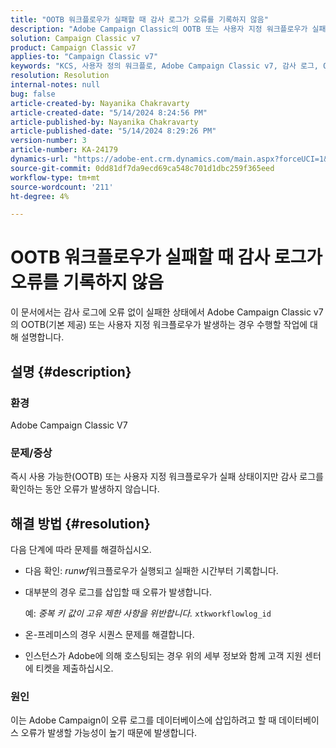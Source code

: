 ```yaml
---
title: "OOTB 워크플로우가 실패할 때 감사 로그가 오류를 기록하지 않음"
description: "Adobe Campaign Classic의 OOTB 또는 사용자 지정 워크플로우가 실패하지만 감사 로그에서 오류가 발견되지 않는 경우 수행할 작업에 대해 알아봅니다."
solution: Campaign Classic v7
product: Campaign Classic v7
applies-to: "Campaign Classic v7"
keywords: "KCS, 사용자 정의 워크플로, Adobe Campaign Classic v7, 감사 로그, OOTB 워크플로, ACC"
resolution: Resolution
internal-notes: null
bug: false
article-created-by: Nayanika Chakravarty
article-created-date: "5/14/2024 8:24:56 PM"
article-published-by: Nayanika Chakravarty
article-published-date: "5/14/2024 8:29:26 PM"
version-number: 3
article-number: KA-24179
dynamics-url: "https://adobe-ent.crm.dynamics.com/main.aspx?forceUCI=1&pagetype=entityrecord&etn=knowledgearticle&id=977a2e01-3012-ef11-9f8a-6045bd026dc7"
source-git-commit: 0dd81df7da9ecd69ca548c701d1dbc259f365eed
workflow-type: tm+mt
source-wordcount: '211'
ht-degree: 4%

---
```


# OOTB 워크플로우가 실패할 때 감사 로그가 오류를 기록하지 않음


이 문서에서는 감사 로그에 오류 없이 실패한 상태에서 Adobe Campaign Classic v7의 OOTB(기본 제공) 또는 사용자 지정 워크플로우가 발생하는 경우 수행할 작업에 대해 설명합니다.

## 설명 {#description}


### <b>환경</b>

Adobe Campaign Classic V7

### <b>문제/증상</b>

즉시 사용 가능한(OOTB) 또는 사용자 지정 워크플로우가 실패 상태이지만 감사 로그를 확인하는 동안 오류가 발생하지 않습니다.


## 해결 방법 {#resolution}


다음 단계에 따라 문제를 해결하십시오.

- 다음 확인: *runwf*&#x200B;워크플로우가 실행되고 실패한 시간부터 기록합니다.
- 대부분의 경우 로그를 삽입할 때 오류가 발생합니다.

  예: *중복 키 값이 고유 제한 사항을 위반합니다.* `xtkworkflowlog_id`
- 온-프레미스의 경우 시퀀스 문제를 해결합니다.
- 인스턴스가 Adobe에 의해 호스팅되는 경우 위의 세부 정보와 함께 고객 지원 센터에 티켓을 제출하십시오.


### <b>원인</b>

이는 Adobe Campaign이 오류 로그를 데이터베이스에 삽입하려고 할 때 데이터베이스 오류가 발생할 가능성이 높기 때문에 발생합니다.
